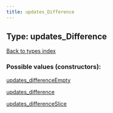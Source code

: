```yaml
---
title: updates_Difference
---
```

## Type: updates\_Difference  
[Back to types index](index.md)



### Possible values (constructors):

[updates\_differenceEmpty](../constructors/updates_differenceEmpty.md)  

[updates\_difference](../constructors/updates_difference.md)  

[updates\_differenceSlice](../constructors/updates_differenceSlice.md)  

